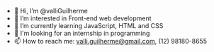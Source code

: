 - 👋 Hi, I’m @valliGuilherme
- 👀 I’m interested in Front-end web development
- 🌱 I’m currently learning JavaScript, HTML and CSS
- 💞️ I'm looking for an internship in programming
- 📫 How to reach me: valli.guilherme@gmail.com, (12) 98180-8655
